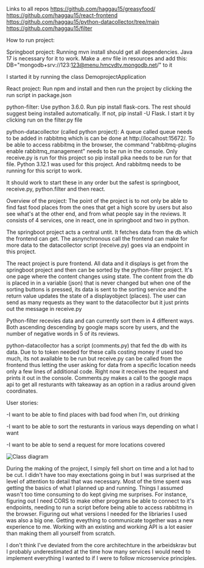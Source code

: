 Links to all repos
https://github.com/haggau15/greasyfood/
https://github.com/haggau15/react-frontend
https://github.com/haggau15/python-datacollector/tree/main
https://github.com/haggau15/filter


How to run project:

Springboot project:
Running mvn install should get all dependencies. Java 17 is necessary for it to work.
Make a .env file in resources and add this: DB="mongodb+srv://123:123@menu.hmcvdtv.mongodb.net/" to it

I started it by running the class DemoprojectApplication

React project: 
Run npm and install and then run the project by clicking the run script in package.json

python-filter:
Use python 3.6.0. Run pip install flask-cors. The rest should suggest being installed automatically. If not, pip install -U Flask.
I start it by clicking run on the filter.py file

python-datacollector (called python project):
A queue called queue needs to be added in rabbitmq which is can be done at http://localhost:15672/. To be able to access rabbitmq in the browser, the command "rabbitmq-plugins enable rabbitmq_management" needs to be run in the console. Only receive.py is run for this project so pip install pika needs to be run for that file.
Python 3.12.1 was used for this project.
And rabbitmq needs to be running for this script to work.

It should work to start these in any order but the safest is springboot, receive.py, python.filter and then react.






Overview of the project:
The point of the project is to not only be able to find fast food places from the ones that get a high score by users but also see what's at the other end, and from what people say in the reviews.
It consists of 4 services, one in react, one in springboot and two in python.

The springboot project acts a central untit. It fetches data from the db which the frontend can get. 
The asnynchronous call the frontend can make for more data to the datacollector script (receive.py) goes via an endpoint in this project.

The react project is pure frontend. All data and it displays is get from the springboot project and then can be sorted by the python-filter project. It's one page where the content changes using state. 
The content from the db is placed in in a variable (json) that is never changed but when one of the sorting buttons is pressed, its data is sent to the sorting service and the return value updates the state of a displayobject (places). The user can send as many requests as they want to the datacollector but it just prints out the message in receive.py

Python-filter recevies data and can currently sort them in 4 different ways. Both ascending descending by google maps score by users, and the number of negative words in 5 of its reviews.

python-datacollector has a script (comments.py) that fed the db with its data. Due to to token needed for these calls costing money if used too much, its not available to be run but receive.py can be called from the frontend thus letting the user asking for data from a specific location needs only a few lines of additional code. Right now it receives the request and prints it out in the console.
Comments.py makes a call to the google maps api to get all resturants with takeaway as an option in a radius around given coordinates. 



User stories:

-I want to be able to find places with bad food when I’m, out drinking

-I want to be able to sort the resturants in various ways depending on what I want

-I want to be able to send a request for more locations covered






![Class diagram](https://github.com/haggau15/greasyfood/assets/18140390/29420148-4e79-44e8-97fe-7be342ba3ef5)

During the making of the project, I simply fell short on time and a lot had to be cut. I didn't have too may exectations going in but I was surprised at the level of attention to detail that was necessary. Most  of the time spent was getting the basics of what I planned up and running. Things I assumed wasn't too time consuming to do kept giving me surprises. For instance, figuring out I need CORS to make other programs be able to connect to it's endpoints, needing to run a script before being able to access rabbitmq in the browser. Figuring out what versions I needed for the libriaries I used  was also a big one. Getting eveything to communicate together was a new experience to me. Working with an existing and working API is a lot easier than making them all yourself from scratch.

I don't think I've deviated from the core architechture in the arbeidskrav but I probably underestimated at the time how many services I would need to implement everything I wanted to if I were to follow microservice principles.


